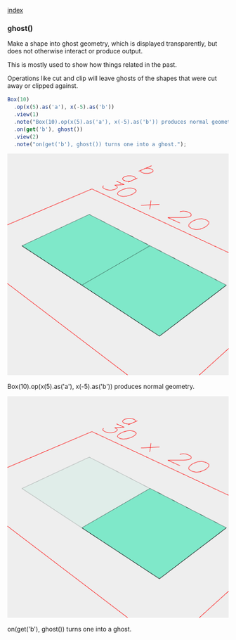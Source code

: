 [index](../../nb/api/index.md)
### ghost()
Make a shape into ghost geometry, which is displayed transparently, but does not otherwise interact or produce output.

This is mostly used to show how things related in the past.

Operations like cut and clip will leave ghosts of the shapes that were cut away or clipped against.

```JavaScript
Box(10)
  .op(x(5).as('a'), x(-5).as('b'))
  .view(1)
  .note("Box(10).op(x(5).as('a'), x(-5).as('b')) produces normal geometry.")
  .on(get('b'), ghost())
  .view(2)
  .note("on(get('b'), ghost()) turns one into a ghost.");
```

![Image](ghost.md.0.png)

Box(10).op(x(5).as('a'), x(-5).as('b')) produces normal geometry.

![Image](ghost.md.1.png)

on(get('b'), ghost()) turns one into a ghost.
